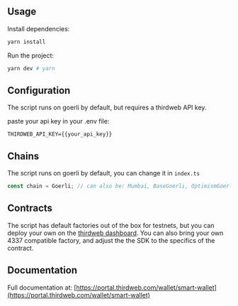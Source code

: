 ## Usage

Install dependencies:

```bash
yarn install
```

Run the project:

```bash
yarn dev # yarn
```

## Configuration

The script runs on goerli by default, but requires a thirdweb API key.

paste your api key in your .env file:

```.env
THIRDWEB_API_KEY={{your_api_key}}
```

## Chains

The script runs on goerli by default, you can change it in `index.ts`

```ts
const chain = Goerli; // can also be: Mumbai, BaseGoerli, OptimismGoerli...
```

## Contracts

The script has default factories out of the box for testnets, but you can deploy your own on the [thirdweb dashboard](https://thirdweb.com/explore). You can also bring your own 4337 compatible factory, and adjust the the SDK to the specifics of the contract.

## Documentation

Full documentation at: [https://portal.thirdweb.com/wallet/smart-wallet](https://portal.thirdweb.com/wallet/smart-wallet)

